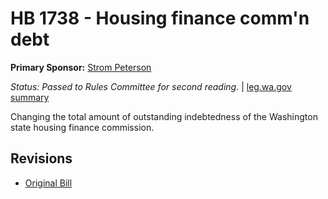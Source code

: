 # HB 1738 - Housing finance comm'n debt
**Primary Sponsor:** [Strom Peterson](/person/leg/strom.peterson.md)

*Status: Passed to Rules Committee for second reading.* | [leg.wa.gov summary](https://app.leg.wa.gov/billsummary?BillNumber=1738&Year=2021)

Changing the total amount of outstanding indebtedness of the Washington state housing finance commission.

## Revisions
* [Original Bill](1/)